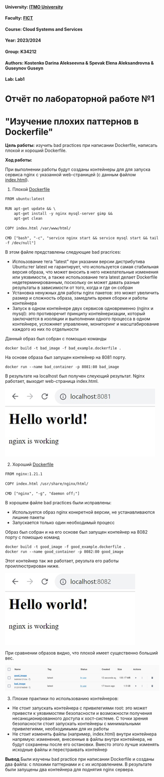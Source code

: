 #### University: [ITMO University](https://##3itmo.ru/ru/)
#### Faculty: [FICT](https://fict.itmo.ru)
#### Course: Cloud Systems and Services
#### Year: 2023/2024
#### Group: K34212
#### Authors: Kostenko Darina Alekseevna & Spevak Elena Aleksandrovna & Guseynov Guseyn
#### Lab: Lab1

# **Отчёт по лабораторной работе №1**
# "Изучение плохих паттернов в Dockerfile"

**Цель работы:** изучить bad practices при написании Dockerfile, написать плохой и хороший Dockerfile.

**Ход работы:**

При выполнении работы будут созданы контейнеры для для запуска сервиса nginx с указанной web-страницей (с данным файлом [index.html](https://github.com/LenaSpevak/2023-2024_DevOps_Kostenko_Spevak/blob/main/lab1/Files/index.html)).


1. Плохой [Dockerfile](https://github.com/LenaSpevak/2023-2024_DevOps_Kostenko_Spevak/blob/main/lab1/Files/bad_example.dockerfile)

```
FROM ubuntu:latest

RUN apt-get update && \
    apt-get install -y nginx mysql-server gimp && 
    apt-get clean

COPY index.html /var/www/html/

CMD ["bash", "-c", "service nginx start && service mysql start && tail -f /dev/null"]
```

В этом файле представлены следующие bad pracrices:

- Испоьзование тега "latest" при указании версии дистрибутива Ubuntu:тег latest не гарантирует, что используется самая стабильная версия образа, что может вносить в него нежелательные изменения или уязвимости, а также использование тега latest делает Dockerfile недетерминированным, поскольку он может давать разные результаты в зависимости от того, когда и где он собран
- Установка ненужных для работы nginx пакетов: это может увеличить размер и сложность образа, замедлить время сборки и работы контейнера
- Запуск в одном контейнере двух сервисов одновременно (nginx и mysql): это противоречит принципу контейнеризации, который заключается в изоляции и выполнении одного процесса в одном контейнере, усложняет управление, мониторинг и масштабирование каждого из них по отдельности

Данный образ был собран с помощью команды

```
docker build -t bad_image -f bad_example.dockerfile .
```

На основе образа был запущен контейнер на 8081 порту.

```
docker run --name bad_container -p 8081:80 bad_image
```

В результате на localhost был получен слеующий результат. Nginx работает, выходит web-страница index.html.

![Работа первого контейнера](https://github.com/LenaSpevak/2023-2024_DevOps_Kostenko_Spevak/blob/main/lab1/screenshots/result.jpg)


2. Хороший [Dockerfile](https://github.com/LenaSpevak/2023-2024_DevOps_Kostenko_Spevak/blob/main/lab1/Files/good_example.dockerfile)

```
FROM nginx:1.21.1

COPY index.html /usr/share/nginx/html/

CMD ["nginx", "-g", "daemon off;"]
```

В хорошем файле bad practices были исправлены:
- Используется образ nginx конкретной версии, не устанавливаются лишние пакеты
- Запускается только один необходимый процесс

Образ был собран и на его основе был запущен контейнер на 8082 порту с помощью команд

```
docker build -t good_image -f good_example.dockerfile .
docker run --name good_container -p 8082:80 good_image
```

Этот контейнер так же работает, реузльта его работы проиллюстрирован ниже.

![Работа второго контейнера](https://github.com/LenaSpevak/2023-2024_DevOps_Kostenko_Spevak/blob/main/lab1/screenshots/result2.jpg)

При сравнении образов видно, что плохой имеет существенно больший вес.

![Сравнение контейнеров](https://github.com/LenaSpevak/2023-2024_DevOps_Kostenko_Spevak/blob/main/lab1/screenshots/containers.jpg)

3. Плохие практики по использованию контейнеров:
- Не стоит запускать контейнера с привилегиями root: это может привести к уязвимостям безопасности и возможности получения несанкционированного доступа к хост-системе. С точки зрения безопасности стоит запускать контейнеры с минимальными привилегиями, необходимыми для их работы
- Не стоит изменять файлы (например, index.html) внутри контейнера напрямую: изменения, внесенные в файлы внутри контейнера, не будут сохранены после его остановки. Вместо этого лучше изменять исходные файлы и перестраивать контейнер


**Вывод** 
Были изучены bad practice при написании Dockerfile и созданы два файла: с плохими паттернами и с их исправлением. В результате были запущены два контейнера для поднятия nginx сервера.

